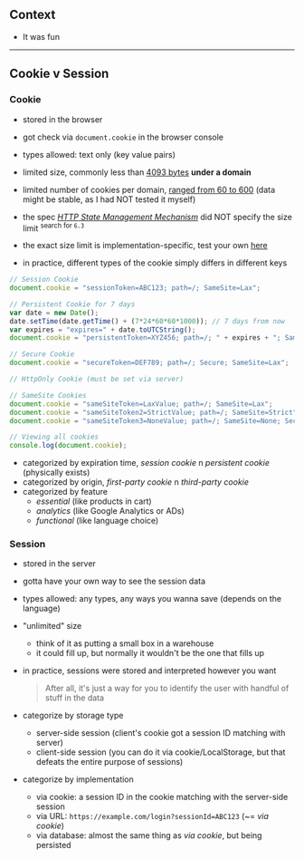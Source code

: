 
## Context

- It was fun

-----

## Cookie v Session

### Cookie

- stored in the browser
- got check via `document.cookie` in the browser console
- types allowed: text only (key value pairs)
- limited size, commonly less than [4093 bytes](https://stackoverflow.com/a/4604212/6273859) **under a domain**
- limited number of cookies per domain, [ranged from 60 to 600](https://docs.devexpress.com/AspNet/11912/common-concepts/cookies-support) (data might be stable, as I had NOT tested it myself)
- the spec [*HTTP State Management Mechanism*](https://www.ietf.org/rfc/rfc2109.txt) did NOT specify the size limit <sup>search for `6.3`</sup>
- the exact size limit is implementation-specific, test your own [here](http://browsercookielimits.iain.guru/)

- in practice, different types of the cookie simply differs in different keys

```js
// Session Cookie
document.cookie = "sessionToken=ABC123; path=/; SameSite=Lax";

// Persistent Cookie for 7 days
var date = new Date();
date.setTime(date.getTime() + (7*24*60*60*1000)); // 7 days from now
var expires = "expires=" + date.toUTCString();
document.cookie = "persistentToken=XYZ456; path=/; " + expires + "; SameSite=Lax";

// Secure Cookie
document.cookie = "secureToken=DEF789; path=/; Secure; SameSite=Lax";

// HttpOnly Cookie (must be set via server)

// SameSite Cookies
document.cookie = "sameSiteToken=LaxValue; path=/; SameSite=Lax";
document.cookie = "sameSiteToken2=StrictValue; path=/; SameSite=Strict";
document.cookie = "sameSiteToken3=NoneValue; path=/; SameSite=None; Secure";

// Viewing all cookies
console.log(document.cookie);
```

- categorized by expiration time, *session cookie* n *persistent cookie* (physically exists)
- categorized by origin, *first-party cookie* n *third-party cookie*
- categorized by feature
    - *essential* (like products in cart)
    - *analytics* (like Google Analytics or ADs)
    - *functional* (like language choice)

### Session

- stored in the server
- gotta have your own way to see the session data
- types allowed: any types, any ways you wanna save (depends on the language)
- "unlimited" size
    - think of it as putting a small box in a warehouse
    - it could fill up, but normally it wouldn't be the one that fills up
- in practice, sessions were stored and interpreted however you want

    > After all, it's just a way for you to identify the user with handful of stuff in the data

- categorize by storage type
    - server-side session (client's cookie got a session ID matching with server)
    - client-side session (you can do it via cookie/LocalStorage, but that defeats the entire purpose of sessions)
- categorize by implementation
    - via cookie: a session ID in the cookie matching with the server-side session
    - via URL: `https://example.com/login?sessionId=ABC123` (~= *via cookie*)
    - via database: almost the same thing as *via cookie*, but being persisted
